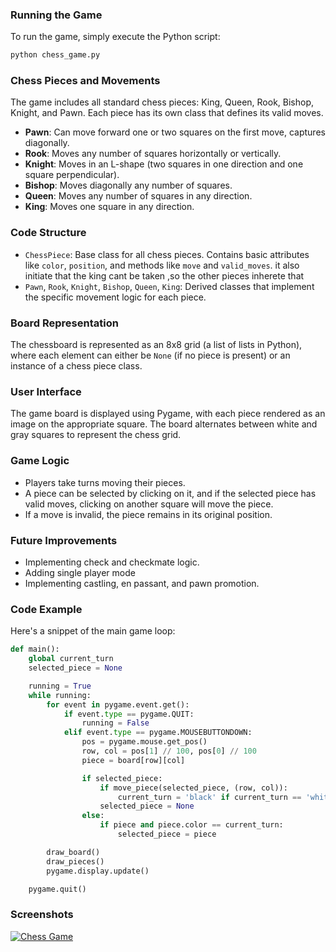 ### Running the Game

To run the game, simply execute the Python script:

```bash
python chess_game.py
```

### Chess Pieces and Movements

The game includes all standard chess pieces: King, Queen, Rook, Bishop, Knight, and Pawn. Each piece has its own class that defines its valid moves.

- **Pawn**: Can move forward one or two squares on the first move, captures diagonally.
- **Rook**: Moves any number of squares horizontally or vertically.
- **Knight**: Moves in an L-shape (two squares in one direction and one square perpendicular).
- **Bishop**: Moves diagonally any number of squares.
- **Queen**: Moves any number of squares in any direction.
- **King**: Moves one square in any direction.

### Code Structure

- `ChessPiece`: Base class for all chess pieces. Contains basic attributes like `color`, `position`, and methods like `move` and `valid_moves`.
  it also initiate that the king cant be taken ,so the other pieces inherete that
- `Pawn`, `Rook`, `Knight`, `Bishop`, `Queen`, `King`: Derived classes that implement the specific movement logic for each piece.

### Board Representation

The chessboard is represented as an 8x8 grid (a list of lists in Python), where each element can either be `None` (if no piece is present) or an instance of a chess piece class.

### User Interface

The game board is displayed using Pygame, with each piece rendered as an image on the appropriate square. The board alternates between white and gray squares to represent the chess grid.

### Game Logic

- Players take turns moving their pieces.
- A piece can be selected by clicking on it, and if the selected piece has valid moves, clicking on another square will move the piece.
- If a move is invalid, the piece remains in its original position.

### Future Improvements

- Implementing check and checkmate logic.
- Adding single player mode
- Implementing castling, en passant, and pawn promotion.

### Code Example

Here's a snippet of the main game loop:

```python
def main():
    global current_turn
    selected_piece = None

    running = True
    while running:
        for event in pygame.event.get():
            if event.type == pygame.QUIT:
                running = False
            elif event.type == pygame.MOUSEBUTTONDOWN:
                pos = pygame.mouse.get_pos()
                row, col = pos[1] // 100, pos[0] // 100
                piece = board[row][col]

                if selected_piece:
                    if move_piece(selected_piece, (row, col)):
                        current_turn = 'black' if current_turn == 'white' else 'white'
                    selected_piece = None
                else:
                    if piece and piece.color == current_turn:
                        selected_piece = piece

        draw_board()
        draw_pieces()
        pygame.display.update()

    pygame.quit()
```

### Screenshots

[![Chess Game](screenshot.png)](https://github.com/mohamedkamelx/chessgame/blob/main/chess/pygame%20window%208_19_2024%2011_10_06%20PM.png)

